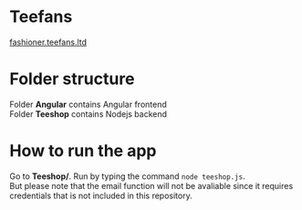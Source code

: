 # Teefans
[fashioner.teefans.ltd](https://fashioner.teefans.ltd/)


# Folder structure
Folder <strong>Angular</strong> contains Angular frontend  
Folder <strong>Teeshop</strong> contains Nodejs backend

# How to run the app
Go to <strong>Teeshop/</strong>. Run by typing the command `node teeshop.js`.  
But please note that the email function will not be avaliable since it requires credentials that is not included in this repository.

